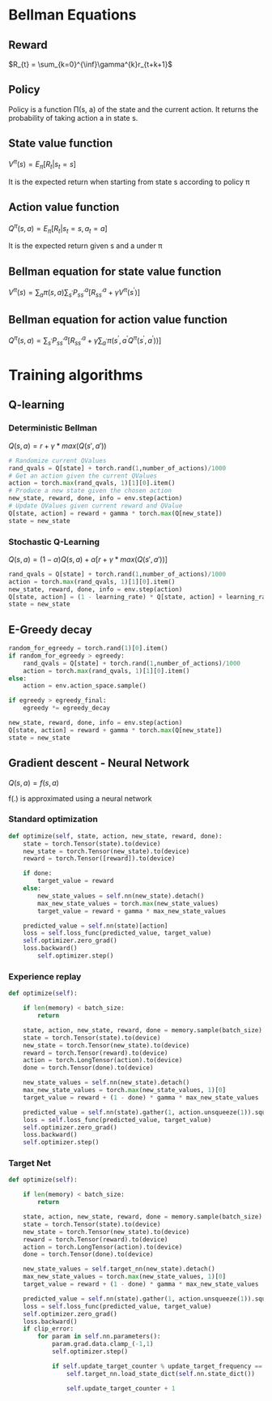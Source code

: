 # Bellman Equations

## Reward

$R_{t} = \sum_{k=0}^{\inf}\gamma^{k}r_{t+k+1}$

## Policy

Policy is a function Π(s, a) of the state and the current action. It returns the probability of taking action a in state s.


## State value function

$V^{\pi}(s) = E_{\pi}[R_{t}|s_{t} = s]$

It is the expected return when starting from state s according to policy π

## Action value function

$Q^{\pi}(s,a) = E_{\pi}[R_{t}|s_{t}=s, a_{t}=a]$

It is the expected return given s and a under π

## Bellman equation for state value function 

$V^{\pi}(s) = \sum_{a}\pi(s,a)\sum_{s^{'}}P_{ss^{'}}^{a}[R_{ss^{'}}^{a}+\gamma V^{\pi}(s^{'})]$

## Bellman equation for action value function

$Q^{\pi}(s,a)=\sum_{s^{'}}P_{ss^{'}}^{a}[R_{ss^{'}}^{a}+\gamma \sum_{a^{'}}\pi(s^{'},a^{'}Q^{\pi}(s^{'},a^{'}))]$

# Training algorithms

## Q-learning

### Deterministic Bellman

$Q(s,a) = r + \gamma * max(Q(s',a'))$

```python
# Randomize current QValues
rand_qvals = Q[state] + torch.rand(1,number_of_actions)/1000
# Get an action given the current QValues
action = torch.max(rand_qvals, 1)[1][0].item()
# Produce a new state given the chosen action
new_state, reward, done, info = env.step(action)
# Update QValues given current reward and QValue
Q[state, action] = reward + gamma * torch.max(Q[new_state])
state = new_state

```

### Stochastic Q-Learning

$Q(s,a) = (1-\alpha) Q(s,a) + \alpha[r + \gamma * max(Q(s',a'))]$

```python
rand_qvals = Q[state] + torch.rand(1,number_of_actions)/1000
action = torch.max(rand_qvals, 1)[1][0].item()
new_state, reward, done, info = env.step(action)
Q[state, action] = (1 - learning_rate) * Q[state, action] + learning_rate * (reward + gamma * torch.max(Q[new_state]))
state = new_state
```



## E-Greedy decay

```python
random_for_egreedy = torch.rand(1)[0].item()
if random_for_egreedy > egreedy:
    rand_qvals = Q[state] + torch.rand(1,number_of_actions)/1000
    action = torch.max(rand_qvals, 1)[1][0].item()
else:
    action = env.action_space.sample()

if egreedy > egreedy_final:
    egreedy *= egreedy_decay

new_state, reward, done, info = env.step(action)
Q[state, action] = reward + gamma * torch.max(Q[new_state])
state = new_state
```



## Gradient descent - Neural Network

$Q(s,a) = f(s,a)$

f(.) is approximated using a neural network

### Standard optimization

```python
def optimize(self, state, action, new_state, reward, done):
	state = torch.Tensor(state).to(device)
	new_state = torch.Tensor(new_state).to(device)
	reward = torch.Tensor([reward]).to(device)

	if done:
		target_value = reward
	else:
		new_state_values = self.nn(new_state).detach()
		max_new_state_values = torch.max(new_state_values)
		target_value = reward + gamma * max_new_state_values

	predicted_value = self.nn(state)[action]
	loss = self.loss_func(predicted_value, target_value)
	self.optimizer.zero_grad()
	loss.backward()
        self.optimizer.step()
```



### Experience replay

```python
def optimize(self):

    if len(memory) < batch_size:
        return

    state, action, new_state, reward, done = memory.sample(batch_size)
    state = torch.Tensor(state).to(device)
    new_state = torch.Tensor(new_state).to(device)
    reward = torch.Tensor(reward).to(device)
    action = torch.LongTensor(action).to(device)
    done = torch.Tensor(done).to(device)

    new_state_values = self.nn(new_state).detach()
    max_new_state_values = torch.max(new_state_values, 1)[0]
    target_value = reward + (1 - done) * gamma * max_new_state_values

    predicted_value = self.nn(state).gather(1, action.unsqueeze(1)).squeeze(1)
    loss = self.loss_func(predicted_value, target_value)
    self.optimizer.zero_grad()
    loss.backward()
    self.optimizer.step()
```



### Target Net

```python
def optimize(self):

    if len(memory) < batch_size:
        return

    state, action, new_state, reward, done = memory.sample(batch_size)
    state = torch.Tensor(state).to(device)
    new_state = torch.Tensor(new_state).to(device)
    reward = torch.Tensor(reward).to(device)
    action = torch.LongTensor(action).to(device)
    done = torch.Tensor(done).to(device)

    new_state_values = self.target_nn(new_state).detach()
    max_new_state_values = torch.max(new_state_values, 1)[0]
    target_value = reward + (1 - done) * gamma * max_new_state_values

    predicted_value = self.nn(state).gather(1, action.unsqueeze(1)).squeeze(1)
    loss = self.loss_func(predicted_value, target_value)
    self.optimizer.zero_grad()
    loss.backward()
    if clip_error:
        for param in self.nn.parameters():
            param.grad.data.clamp_(-1,1)
            self.optimizer.step()

            if self.update_target_counter % update_target_frequency == 0:
                self.target_nn.load_state_dict(self.nn.state_dict())

                self.update_target_counter + 1
```

